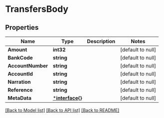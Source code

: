 # TransfersBody

## Properties
Name | Type | Description | Notes
------------ | ------------- | ------------- | -------------
**Amount** | **int32** |  | [default to null]
**BankCode** | **string** |  | [default to null]
**AccountNumber** | **string** |  | [default to null]
**AccountId** | **string** |  | [default to null]
**Narration** | **string** |  | [default to null]
**Reference** | **string** |  | [default to null]
**MetaData** | [***interface{}**](interface{}.md) |  | [default to null]

[[Back to Model list]](../README.md#documentation-for-models) [[Back to API list]](../README.md#documentation-for-api-endpoints) [[Back to README]](../README.md)

